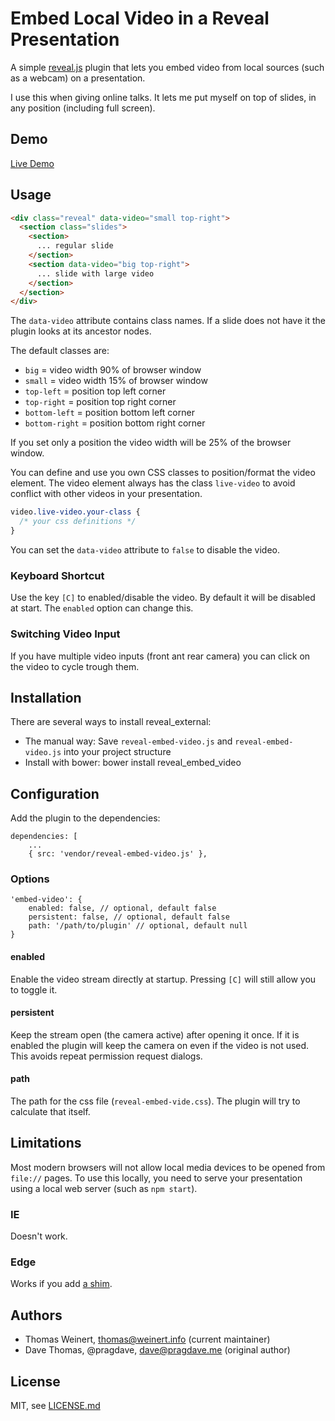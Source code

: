 # Embed Local Video in a Reveal Presentation

A simple [reveal.js](https://github.com/hakimel/reveal.js) plugin that lets you embed video from local sources
(such as a webcam) on a presentation.

I use this when giving online talks. It lets me put myself on top of
slides, in any position (including full screen).

## Demo

[Live Demo](http://thomas.weinert.info/reveal-embed-video/example/index.html)


## Usage

```HTML
<div class="reveal" data-video="small top-right">
  <section class="slides">
    <section>
      ... regular slide
    </section>
    <section data-video="big top-right">
      ... slide with large video 
    </section>
  </section>
</div>  
```

The `data-video` attribute contains class names. If a slide
does not have it the plugin looks at its ancestor nodes. 

The default classes are:

   * `big` = video width 90% of browser window
   * `small` = video width 15% of browser window
   * `top-left` = position top left corner
   * `top-right` = position top right corner
   * `bottom-left` = position bottom left corner
   * `bottom-right` = position bottom right corner
   
If you set only a position the video width will be 25% of the browser
window.

You can define and use you own CSS classes to position/format the video element.
The video element always has the class `live-video` to avoid conflict with other
videos in your presentation.

```CSS
video.live-video.your-class {
  /* your css definitions */
}
```

You can set the `data-video` attribute to `false` to disable the video.

### Keyboard Shortcut

Use the key `[C]` to enabled/disable the video. By default it will be disabled at 
start. The `enabled` option can change this.

### Switching Video Input

If you have multiple video inputs (front ant rear camera) you can click on 
the video to cycle trough them.

## Installation

There are several ways to install reveal_external:

* The manual way: Save `reveal-embed-video.js` and `reveal-embed-video.js` into your 
  project structure
* Install with bower: bower install reveal_embed_video

## Configuration

Add the plugin to the dependencies:

    dependencies: [
        ...
        { src: 'vendor/reveal-embed-video.js' },
        
### Options

    'embed-video': {
        enabled: false, // optional, default false
        persistent: false, // optional, default false
        path: '/path/to/plugin' // optional, default null
    }       
    
#### enabled

Enable the video stream directly at startup. Pressing `[C]` will still allow you to 
toggle it.

#### persistent

Keep the stream open (the camera active) after opening it once. If it is enabled
the plugin will keep the camera on even if the video is not used. This avoids repeat permission
request dialogs.

#### path 

The path for the css file (`reveal-embed-vide.css`). The plugin will try to calculate that itself.

## Limitations

Most modern browsers will not allow local media devices to be opened
from `file://` pages. To use this locally, you need to serve your
presentation using a local web server (such as `npm start`).

### IE 

Doesn't work.

### Edge

Works if you add [a shim](https://github.com/webrtc/adapter). 

## Authors

* Thomas Weinert, thomas@weinert.info (current maintainer)
* Dave Thomas, @pragdave, dave@pragdave.me (original author)

## License

MIT, see [LICENSE.md](LICENSE.md)
